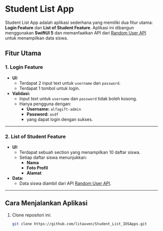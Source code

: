 # Student List App

Student List App adalah aplikasi sederhana yang memiliki dua fitur utama: **Login Feature** dan **List of Student Feature**. Aplikasi ini dibangun menggunakan **SwiftUI 5** dan memanfaatkan API dari [Random User API](https://randomuser.me/) untuk menampilkan data siswa.

## Fitur Utama

### 1. Login Feature
- **UI:**
  - Terdapat 2 input text untuk `username` dan `password`.
  - Terdapat 1 tombol untuk login.
- **Validasi:**
  - Input text untuk `username` dan `password` tidak boleh kosong.
  - Hanya pengguna dengan:
    - **Username:** `alfagift-admin`
    - **Password:** `asdf`
    - yang dapat login dengan sukses.

---

### 2. List of Student Feature
- **UI:**
  - Terdapat sebuah section yang menampilkan 10 daftar siswa.
  - Setiap daftar siswa menunjukkan:
    - **Nama**
    - **Foto Profil**
    - **Alamat**
- **Data:**
  - Data siswa diambil dari API [Random User API](https://randomuser.me/).

---

## Cara Menjalankan Aplikasi
1. Clone repositori ini:
   ```bash
   git clone https://github.com/litauven/Student_List_IOSApps.git

